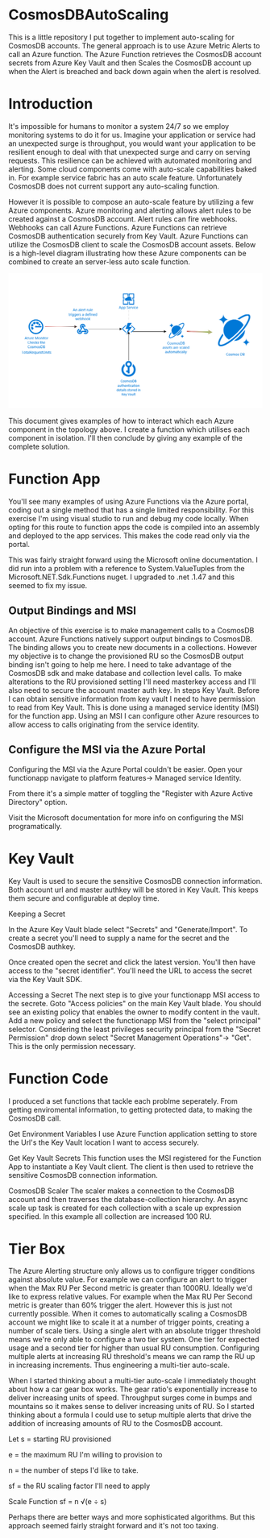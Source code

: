 # CosmosDBAutoScaling

This is a little repository I put together to implement auto-scaling for CosmosDB accounts. The general approach is to use Azure Metric Alerts to call an Azure function. The Azure Function retrieves the CosmosDB account secrets from Azure Key Vault and then Scales the CosmosDB account up when the Alert is breached and back down again when the alert is resolved. 

# Introduction

It's impossible for humans to monitor a system 24/7 so we employ monitoring systems to do it for us. Imagine your application or service had an unexpected surge is throughput, you would want your application to be resilient enough to deal with that unexpected surge and carry on serving requests. This resilience can be achieved with automated monitoring and alerting. Some cloud components come with auto-scale capabilities baked in. For example service fabric has an auto scale feature. Unfortunately CosmosDB does not current support any auto-scaling function.

However it is possible to compose an auto-scale feature by utilizing a few Azure components. Azure monitoring and alerting allows alert rules to be created against a CosmosDB account. Alert rules can fire webhooks. Webhooks can call Azure Functions. Azure Functions can retrieve CosmosDB authentication securely from Key Vault. Azure Functions can utilize the CosmosDB client to scale the CosmosDB account assets. Below is a high-level diagram illustrating how these Azure components can be combined to create an server-less auto scale function.

![alt text](https://github.com/GaryStrange/CosmosDBAutoScaling/blob/master/CosmosDBServerLessScaleUp.png)

This document gives examples of how to interact which each Azure component in the topology above. I create a function which utilises each component in isolation. I'll then conclude by giving any example of the complete solution.



# Function App
You'll see many examples of using Azure Functions via the Azure portal, coding out a single method that has a single limited responsibility. For this exercise I'm using visual studio to run and debug my code locally. When opting for this route to function apps the code is compiled into an assembly and deployed to the app services. This makes the code read only via the portal. 

This was fairly straight forward using the Microsoft online documentation. I did run into a problem with a reference to System.ValueTuples from the Microsoft.NET.Sdk.Functions nuget. I upgraded to .net .1.47 and this seemed to fix my issue.

## Output Bindings and MSI
An objective of this exercise is to make management calls to a CosmosDB account. Azure Functions natively support output bindings to CosmosDB. The binding allows you to create new documents in a collections. However my objective is to change the provisioned RU so the CosmosDB output binding isn't going to help me here. I need to take advantage of the CosmosDB sdk and make database and collection level calls. To make alterations to the RU provisioned setting I'll need masterkey access and I'll also need to secure the account master auth key. In steps Key Vault. Before I can obtain sensitive information from key vault I need to have permission to read from Key Vault. This is done using a managed service identity (MSI) for the function app. Using an MSI I can configure other Azure resources to allow access to calls originating from the service identity. 



## Configure the MSI via the Azure Portal


Configuring the MSI via the Azure Portal couldn't be easier. Open your functionapp navigate to platform features→ Managed service Identity.



From there it's a simple matter of toggling the "Register with Azure Active Directory" option.



Visit the Microsoft documentation for more info on configuring the MSI programatically.




# Key Vault
Key Vault is used to secure the sensitive CosmosDB connection information. Both account url and master authkey will be stored in Key Vault. This keeps them secure and configurable at deploy time.

Keeping a Secret


In the Azure Key Vault blade select "Secrets" and "Generate/Import". To create a secret you'll need to supply a name for the secret and the CosmosDB authkey.







Once created open the secret and click the latest version. You'll then have access to the "secret identifier". You'll need the URL to access the secret via the Key Vault SDK.


Accessing a Secret
The next step is to give your functionapp MSI access to the secrete. Goto "Access policies" on the main Key Vault blade. You should see an existing policy that enables the owner to modify content in the vault. Add a new policy and select the functionapp MSI from the "select principal" selector. Considering the least privileges security principal from the "Secret Permission" drop down select "Secret Management Operations"→ "Get". This is the only permission necessary.





# Function Code
I produced a set functions that tackle each problme seperately. From getting enviromental information, to getting protected data, to making the CosmosDB call.

Get Environment Variables
I use Azure Function application setting to store the Url's the Key Vault location I want to access securely.

Get Key Vault Secrets
This function uses the MSI registered for the Function App to instantiate a Key Vault client. The client is then used to retrieve the sensitive CosmosDB connection information.

CosmosDB Scaler
The scaler makes a connection to the CosmosDB account and then traverses the database-collection hierarchy. An async scale up task is created for each collection with a scale up expression specified. In this example all collection are increased 100 RU.

# Tier Box
The Azure Alerting structure only allows us to configure trigger conditions against absolute value. For example we can configure an alert to trigger when the Max RU Per Second metric is greater than 1000RU. Ideally we'd like to express relative values. For example when the Max RU Per Second metric is greater than 60% trigger the alert. However this is just not currently possible. When it comes to automatically scaling a CosmosDB account we might like to scale it at a number of trigger points, creating a number of scale tiers. Using a single alert with an absolute trigger threshold means we're only able to configure a two tier system. One tier for expected usage and a second tier for higher than usual RU consumption. Configuring multiple alerts at increasing RU threshold's means we can ramp the RU up in increasing increments. Thus engineering a multi-tier auto-scale.

When I started thinking about a multi-tier auto-scale I immediately thought about how a car gear box works. The gear ratio's exponentially increase to deliver increasing units of speed. Throughput surges come in bumps and mountains so it makes sense to deliver increasing units of RU. So I started thinking about a formula I could use to setup multiple alerts that drive the addition of increasing amounts of RU to the CosmosDB account.



Let
s = starting RU provisioned

e = the maximum RU I'm willing to provision to

n = the number of steps I'd like to take.

sf = the RU scaling factor I'll need to apply

Scale Function
sf = n √(e ÷ s)



Perhaps there are better ways and more sophisticated algorithms. But this approach seemed fairly straight forward and it's not too taxing.
